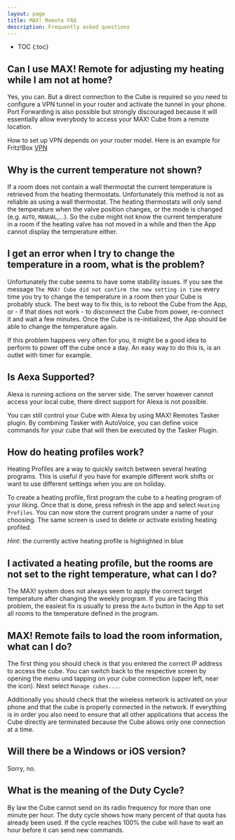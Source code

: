 ```yaml
---
layout: page
title: MAX! Remote FAQ
description: Frequently asked questions
---
```


* TOC
{:toc}

## Can I use MAX! Remote for adjusting my heating while I am not at home?

Yes, you can. But a direct connection to the Cube is required so you need to configure a VPN tunnel in your router and activate the tunnel in your phone. Port Forwarding is also possible but strongly discouraged because it will essentially allow everybody to access your MAX! Cube from a remote location.

How to set up VPN depends on your router model. Here is an example for Fritz!Box [VPN]('https://avm.de/service/vpn/tipps-tricks/vpn-verbindung-zur-fritzbox-unter-android-einrichten/') 

## Why is the current temperature not shown?

If a room does not contain a wall thermostat the current temperature is retrieved from the
heating thermostats. Unfortunately this method is not as reliable as using a wall thermostat.
The heating thermostats will only send the temperature when the valve position changes, or the mode
 is changed (e.g. `AUTO`, `MANUAL`,...). So the cube might not know the current temperature in a room if the heating valve has not moved in a while and then the App cannot display the temperature either.

## I get an error when I try to change the temperature in a room, what is the problem?

Unfortunately the cube seems to have some stability issues. If you see the message 
`The MAX! Cube did not confirm the new setting in time` every time you try to change the
temperature in a room then your Cube is probably stuck. The best way to fix this, is to
reboot the Cube from the App, or - if that does not work - 
to disconnect the Cube from power, re-connect it and wait a few minutes. 
Once the Cube is re-initialized, the App should be able to change the temperature again. 

If this problem happens very often for you, it might be a good idea to perform to power off the cube once a day. An easy way to do this is, is an outlet with timer for example. 

## Is Aexa Supported?

Alexa is running actions on the server side. The server however cannot access your local cube,
there direct support for Alexa is not possible.

You can still control your Cube with Alexa by using MAX! Remotes Tasker plugin.
By combining Tasker with AutoVoice, you can define voice commands for your cube that will then
be executed by the Tasker Plugin.

## How do heating profiles work?

Heating Profiles are a way to quickly switch between several heating programs. This is useful if you have for example different work shifts or want to use different settings when you are on holiday.

To create a heating profile, first program the cube to a heating program of your liking. Once that is done, press refresh in the app and select `Heating Profiles`. You can now store the current program under a name of your choosing. The same screen is used to delete or activate existing heating profiled.

_Hint_: the currently active heating profile is highlighted in blue

## I activated a heating profile, but the rooms are not set to the right temperature, what can I do?

The MAX! system does not always seem to apply the correct target temperature after changing the weekly program. If you are facing this problem, the easiest fix is usually to press the `Auto` button in the App to set all rooms to the temperature defined in the program.

## MAX! Remote fails to load the room information, what can I do?

The first thing you should check is that you entered the correct IP address to access the cube. 
You can switch back to the respective screen by opening the menu und tapping on your cube connection (upper left, near the icon).
Next select `Manage cubes...`.

Additionally you should check that the wireless network is activated on your phone and that the cube is properly connected in the network. If everything is in order you also need to ensure that all other applications that access the Cube directly are terminated because the Cube allows only one connection at a time.

## Will there be a Windows or iOS version?

Sorry, no.

## What is the meaning of the Duty Cycle?

By law the Cube cannot send on its radio frequency for more than one minute per hour.
The duty cycle shows how many percent of that quota has already been used.
If the cycle reaches 100% the cube will have to wait an hour before it can send new commands.

